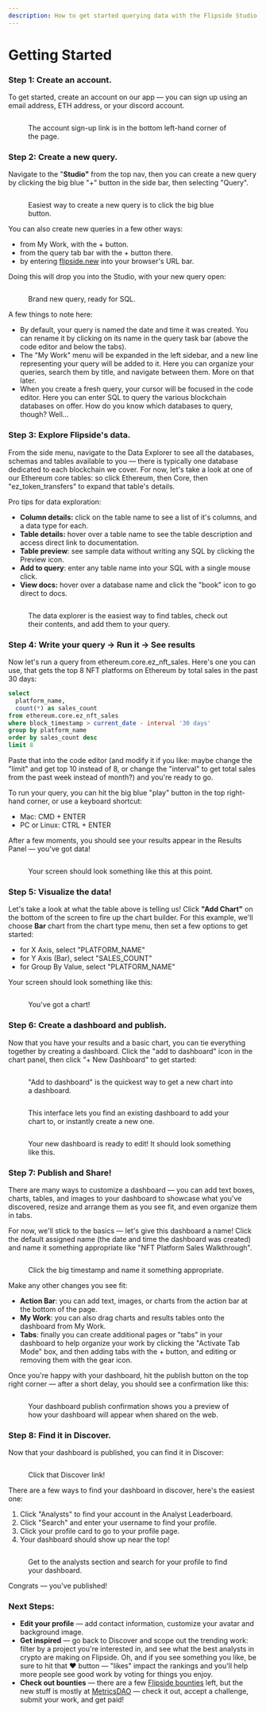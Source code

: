 ```yaml
---
description: How to get started querying data with the Flipside Studio.
---
```


# Getting Started

### Step 1: Create an account.

To get started, create an account on our app — you can sign up using an email address, ETH address, or your discord account.&#x20;

<figure><img src="../.gitbook/assets/Screenshot 2023-05-30 at 8.10.31 PM.png" alt=""><figcaption><p>The account sign-up link is in the bottom left-hand corner of the page.</p></figcaption></figure>



### Step 2: **Create a new query.**

Navigate to the "**Studio"** from the top nav, then you can create a new query by clicking the big blue "+" button in the side bar, then selecting "Query".

<figure><img src="../.gitbook/assets/Screenshot 2023-05-31 at 10.36.35 AM.png" alt=""><figcaption><p>Easiest way to create a new query is to click the big blue button.</p></figcaption></figure>

You can also create new queries in a few other ways:

* from My Work, with the + button.
* from the query tab bar with the + button there.
* by entering [flipside.new](https://flipside.new) into your browser's URL bar.

Doing this will drop you into the Studio, with your new query open:

<figure><img src="../.gitbook/assets/Screenshot 2023-05-30 at 8.27.17 PM.png" alt=""><figcaption><p>Brand new query, ready for SQL.</p></figcaption></figure>

A few things to note here:

* By default, your query is named the date and time it was created. You can rename it by clicking on its name in the query task bar (above the code editor and below the tabs).
* The "My Work" menu will be expanded in the left sidebar, and a new line representing your query will be added to it. Here you can organize your queries, search them by title, and navigate between them. More on that later.
* When you create a fresh query, your cursor will be focused in the code editor. Here you can enter SQL to query the various blockchain databases on offer. How do you know which databases to query, though? Well...



### Step 3: **Explore Flipside's data.**&#x20;

From the side menu, navigate to the Data Explorer to see all the databases, schemas and tables available to you — there is typically one database dedicated to each blockchain we cover. For now, let's take a look at one of our Ethereum core tables: so click Ethereum, then Core, then "ez\_token\_transfers" to expand that table's details.

Pro tips for data exploration:

* **Column details:** click on the table name to see a list of it's columns, and a data type for each.
* **Table details:** hover over a table name to see the table description and access direct link to documentation.&#x20;
* **Table preview**: see sample data without writing any SQL by clicking the Preview icon.
* **Add to query**: enter any table name into your SQL with a single mouse click.&#x20;
* **View docs:** hover over a database name and click the "book" icon to go direct to docs.

<div data-full-width="false">

<figure><img src="../.gitbook/assets/Group 2145.png" alt=""><figcaption><p>The data explorer is the easiest way to find tables, check out their contents, and add them to your query.</p></figcaption></figure>

</div>



### Step 4: **Write your query → Run it → See results**  &#x20;

Now let's run a query from ethereum.core.ez\_nft\_sales. Here's one you can use, that gets the top 8 NFT platforms on Ethereum by total sales in the past 30 days:

```sql
select
  platform_name,
  count(*) as sales_count
from ethereum.core.ez_nft_sales
where block_timestamp > current_date - interval '30 days'
group by platform_name
order by sales_count desc
limit 8
```

Paste that into the code editor (and modify it if you like: maybe change the "limit" and get top 10 instead of 8, or change the "interval" to get total sales from the past week instead of month?) and you're ready to go.

To run your query, you can hit the big blue "play" button in the top right-hand corner, or use a keyboard shortcut:

* Mac: CMD + ENTER
* PC or Linux: CTRL + ENTER

After a few moments, you should see your results appear in the Results Panel — you've got data!

<figure><img src="../.gitbook/assets/Screenshot 2023-05-30 at 8.47.04 PM.png" alt=""><figcaption><p>Your screen should look something like this at this point.</p></figcaption></figure>

###

### Step 5: **Visualize the data!**

Let's take a look at what the table above is telling us! Click **"Add Chart"** on the bottom of the screen to fire up the chart builder. For this example, we'll choose **Bar** chart from the chart type menu, then set a few options to get started:

* for X Axis, select "PLATFORM\_NAME"
* for Y Axis (Bar), select "SALES\_COUNT"
* for Group By Value, select "PLATFORM\_NAME"

Your screen should look something like this:

<figure><img src="../.gitbook/assets/Screenshot 2023-05-30 at 8.48.11 PM.png" alt=""><figcaption><p>You've got a chart!</p></figcaption></figure>

###

### Step 6: **Create a dashboard and publish.**

Now that you have your results and a basic chart, you can tie everything together by creating a dashboard. Click the "add to dashboard" icon in the chart panel, then click "+ New Dashboard" to get started:

<figure><img src="../.gitbook/assets/Screenshot 2023-05-05 at 10.58.57 AM.png" alt=""><figcaption><p>"Add to dashboard" is the quickest way to get a new chart into a dashboard.</p></figcaption></figure>

<figure><img src="../.gitbook/assets/Screenshot 2023-02-15 at 8.16.45 PM.png" alt=""><figcaption><p>This interface lets you find an existing dashboard to add your chart to, or instantly create a new one.</p></figcaption></figure>

<figure><img src="../.gitbook/assets/Screenshot 2023-05-05 at 11.06.13 AM.png" alt=""><figcaption><p>Your new dashboard is ready to edit! It should look something like this.</p></figcaption></figure>

###

### Step 7: **Publish and Share!**

There are many ways to customize a dashboard — you can add text boxes, charts, tables, and images to your dashboard to showcase what you've discovered, resize and arrange them as you see fit, and even organize them in tabs.&#x20;

For now, we'll stick to the basics — let's give this dashboard a name! Click the default assigned name (the date and time the dashboard was created) and name it something appropriate like "NFT Platform Sales Walkthrough".

<figure><img src="../.gitbook/assets/Screenshot 2023-05-05 at 11.07.51 AM (1).png" alt=""><figcaption><p>Click the big timestamp and name it something appropriate.</p></figcaption></figure>

Make any other changes you see fit:

* **Action Bar**: you can add text, images, or charts from the action bar at the bottom of the page.
* **My Work**: you can also drag charts and results tables onto the dashboard from My Work.
* **Tabs**: finally you can create additional pages or "tabs" in your dashboard to help organize your work by clicking the "Activate Tab Mode" box, and then adding tabs with the + button, and editing or removing them with the gear icon.

Once you're happy with your dashboard, hit the publish button on the top right corner — after a short delay, you should see a confirmation like this:

<figure><img src="../.gitbook/assets/Screenshot 2023-05-30 at 8.49.19 PM.png" alt=""><figcaption><p>Your dashboard publish confirmation shows you a preview of how your dashboard will appear when shared on the web.</p></figcaption></figure>

###

### Step 8: **Find it in Discover.**&#x20;

Now that your dashboard is published, you can find it in Discover:

<figure><img src="../.gitbook/assets/Screenshot 2023-05-30 at 8.53.59 PM.png" alt=""><figcaption><p>Click that Discover link!</p></figcaption></figure>

There are a few ways to find your dashboard in discover, here's the easiest one:

1. Click "Analysts" to find your account in the Analyst Leaderboard.
2. Click "Search" and enter your username to find your profile.
3. Click your profile card to go to your profile page.
4. Your dashboard should show up near the top!

<figure><img src="../.gitbook/assets/Screenshot 2023-02-15 at 8.43.16 PM.png" alt=""><figcaption><p>Get to the analysts section and search for your profile to find your dashboard.</p></figcaption></figure>

Congrats — you've published!

### Next Steps:

* **Edit your profile** — add contact information, customize your avatar and background image.
* **Get inspired** — go back to Discover and scope out the trending work: filter by a project you're interested in, and see what the best analysts in crypto are making on Flipside. Oh, and if you see something you like, be sure to hit that ❤️ button — "likes" impact the rankings and you'll help more people see good work by voting for things you enjoy.
* **Check out bounties** — there are a few [Flipside bounties](http://127.0.0.1:5000/s/q3ZsciVeKRUUcuezp6ax/rpc/data-types/sqlstatement) left, but the new stuff is mostly at [MetricsDAO](https://metricsdao.xyz/) — check it out, accept a challenge, submit your work, and get paid!
